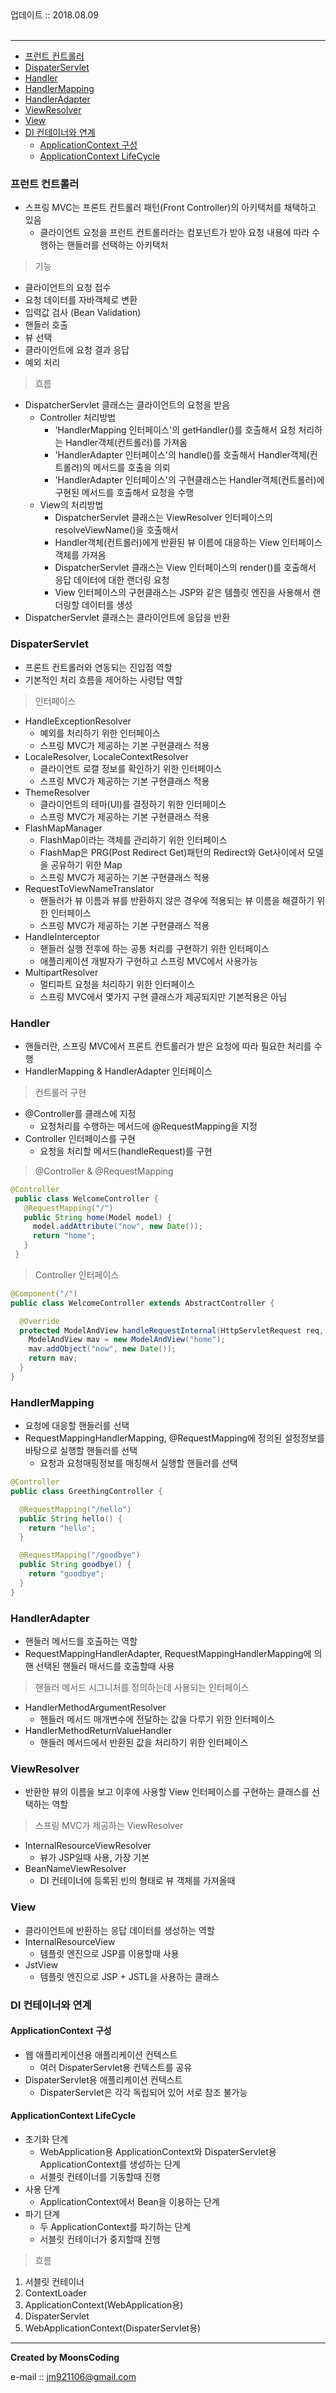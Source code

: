 
<div class="pull-right">  업데이트 :: 2018.08.09 </div><br>

---

<!-- @import "[TOC]" {cmd="toc" depthFrom=1 depthTo=6 orderedList=false} -->
<!-- code_chunk_output -->

* [프런트 컨트롤러](#프런트-컨트롤러)
* [DispaterServlet](#dispaterservlet)
* [Handler](#handler)
* [HandlerMapping](#handlermapping)
* [HandlerAdapter](#handleradapter)
* [ViewResolver](#viewresolver)
* [View](#view)
* [DI 컨테이너와 연계](#di-컨테이너와-연계)
	* [ApplicationContext 구성](#applicationcontext-구성)
	* [ApplicationContext LifeCycle](#applicationcontext-lifecycle)

<!-- /code_chunk_output -->

### 프런트 컨트롤러

- 스프링 MVC는 프론트 컨트롤러 패턴(Front Controller)의 아키택처를 채택하고 있음
  - 클라이언트 요청을 프런트 컨트롤러라는 컴포넌트가 받아 요청 내용에 따라 수행하는 핸들러를 선택하는 아키택처

> 기능

- 클라이언트의 요청 접수
- 요청 데이터를 자바객체로 변환
- 입력값 검사 (Bean Validation)
- 핸들러 호출
- 뷰 선택
- 클라이언트에 요청 결과 응답
- 예외 처리

> 흐름

- DispatcherServlet 클래스는 클라이언트의 요청을 받음
  - Controller 처리방법
    - 'HandlerMapping 인터페이스'의 getHandler()를 호출해서 요청 처리하는 Handler객체(컨트롤러)를 가져옴
    - 'HandlerAdapter 인터페이스'의 handle()를 호출해서 Handler객체(컨트롤러)의 메서드를 호출을 의뢰
    - 'HandlerAdapter 인터페이스'의 구현클래스는 Handler객체(컨트롤러)에 구현된 메서드를 호출해서 요청을 수행
  - View의 처리방법
    - DispatcherServlet 클래스는 ViewResolver 인터페이스의 resolveViewName()을 호출해서
    - Handler객체(컨트롤러)에게 반환된 뷰 이름에 대응하는 View 인터페이스 객체를 가져옴
    - DispatcherServlet 클래스는 View 인터페이스의 render()를 호출해서 응답 데이터에 대한 랜더링 요청
    - View 인터페이스의 구현클래스는 JSP와 같은 템플릿 엔진을 사용해서 랜더링할 데이터를 생성
- DispatcherServlet 클래스는 클라이언트에 응답을 반환


### DispaterServlet

- 프론트 컨트롤러와 연동되는 진입점 역할
- 기본적인 처리 흐름을 제어하는 사령탑 역할

> 인터페이스

- HandleExceptionResolver
  - 예외를 처리하기 위한 인터페이스
  - 스프링 MVC가 제공하는 기본 구현클래스 적용
- LocaleResolver, LocaleContextResolver
  - 클라이언트 로캘 정보를 확인하기 위한 인터페이스
  - 스프링 MVC가 제공하는 기본 구현클래스 적용
- ThemeResolver
  - 클라이언트의 테마(UI)를 결정하기 위한 인터페이스
  - 스프링 MVC가 제공하는 기본 구현클래스 적용
- FlashMapManager
  - FlashMap이라는 객체를 관리하기 위한 인터페이스
  - FlashMap은 PRG(Post Redirect Get)패턴의 Redirect와 Get사이에서 모델을 공유하기 위한 Map
  - 스프링 MVC가 제공하는 기본 구현클래스 적용
- RequestToViewNameTranslator
  - 핸들러가 뷰 이름과 뷰를 반환하지 않은 경우에 적용되는 뷰 이름을 해결하기 위한 인터페이스
  - 스프링 MVC가 제공하는 기본 구현클래스 적용
- HandleInterceptor
  - 핸들러 실행 전후에 하는 공통 처리를 구현하기 위한 인터페이스
  - 애플리케이션 개발자가 구현하고 스프링 MVC에서 사용가능
- MultipartResolver
  - 멀티파트 요청을 처리하기 위한 인터페이스
  - 스프링 MVC에서 몇가지 구현 클래스가 제공되지만 기본적용은 아님

### Handler

- 핸들러란, 스프링 MVC에서 프론트 컨트롤러가 받은 요청에 따라 필요한 처리를 수행
- HandlerMapping & HandlerAdapter 인터페이스

> 컨트롤러 구현
- @Controller를 클래스에 지정
  - 요청처리를 수행하는 메서드에 @RequestMapping을 지정
- Controller 인터페이스를 구현
  - 요청을 처리할 메서드(handleRequest)를 구현

> @Controller & @RequestMapping

```java
@Controller
 public class WelcomeController {
   @RequestMapping("/")
   public String home(Model model) {
     model.addAttribute("now", new Date());
     return "home";
   }
 }
```

> Controller 인터페이스

```java
@Component("/")
public class WelcomeController extends AbstractController {

  @Override
  protected ModelAndView handleRequestInternal(HttpServletRequest req, HttpServletResponse res) throws Exception {
    ModelAndView mav = new ModelAndView("home");
    mav.addObject("now", new Date());
    return mav;
  }
}
```

### HandlerMapping

- 요청에 대응할 핸들러를 선택
- RequestMappingHandlerMapping, @RequestMapping에 정의된 설정정보를 바탕으로 실행할 핸들러를 선택
  - 요청과 요청매핑정보를 매칭해서 실행할 핸들러를 선택

```java
@Controller
public class GreethingController {

  @RequestMapping("/hello")
  public String hello() {
    return "hello";
  }

  @RequestMapping("/goodbye")
  public String goodbye() {
    return "goodbye";
  }
}
```

### HandlerAdapter

- 핸들러 메서드를 호출하는 역할
- RequestMappingHandlerAdapter, RequestMappingHandlerMapping에 의핸 선택된 핸들러 매서드를 호출할때 사용

> 핸들러 메서드 시그니처를 정의하는데 사용되는 인터페이스

- HandlerMethodArgumentResolver
  - 핸들러 메서드 매개변수에 전달하는 값을 다루기 위한 인터페이스
- HandlerMethodReturnValueHandler
  - 핸들러 메서드에서 반환된 값을 처리하기 위한 인터페이스

### ViewResolver

- 반환한 뷰의 이름을 보고 이후에 사용할 View 인터페이스를 구현하는 클래스를 선택하는 역할

> 스프링 MVC가 제공하는 ViewResolver

- InternalResourceViewResolver
  - 뷰가 JSP일때 사용, 가장 기본
- BeanNameViewResolver
  - DI 컨테이너에 등록된 빈의 형태로 뷰 객체를 가져올때

### View

- 클라이언트에 반환하는 응답 데이터를 생성하는 역할
- InternalResourceView
  - 템플릿 엔진으로 JSP를 이용할때 사용
- JstView
  - 템플릿 엔진으로 JSP + JSTL을 사용하는 클래스

### DI 컨테이너와 연계

#### ApplicationContext 구성

- 웹 애플리케이션용 애플리케이션 컨텍스트
  - 여러 DispaterServlet용 컨텍스트를 공유
- DispaterServlet용 애플리케이션 컨텍스트
  - DispaterServlet은 각각 독립되어 있어 서로 참조 불가능

#### ApplicationContext LifeCycle

- 초기화 단계
  - WebApplication용 ApplicationContext와 DispaterServlet용 ApplicationContext를 생성하는 단계
  - 서블릿 컨테이너를 기동할때 진행
- 사용 단계
  - ApplicationContext에서 Bean을 이용하는 단계
- 파기 단계
  - 두 ApplicationContext를 파기하는 단계
  - 서블릿 컨테이너가 중지할때 진행

> 흐름

1. 서블릿 컨테이너
2. ContextLoader
3. ApplicationContext(WebApplication용)
4. DispaterServlet
5. WebApplicationContext(DispaterServlet용)



---

**Created by MoonsCoding**

e-mail :: jm921106@gmail.com

